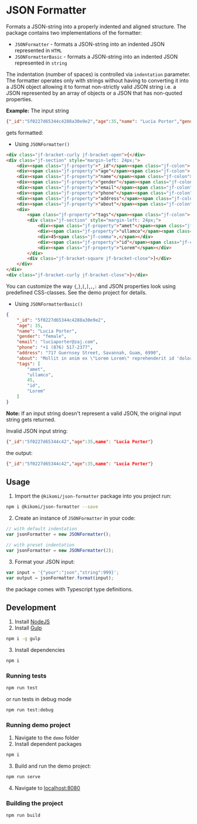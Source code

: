 # JSON Formatter
Formats a JSON-string into a properly indented and aligned structure. The package contains two implementations of the formatter:
- `JSONFormatter` - formats a JSON-string into an indented JSON represented in `HTML`
- `JSONFormatterBasic` - formats a JSON-string into an indented JSON represented in `string`

The indentation (number of spaces) is controlled via `indentation` parameter. The formatter operates only with strings without having to converting it into a JSON object allowing it to format non-strictly valid JSON string i.e. a JSON represented by an array of objects or a JSON that has non-quoted properties.

**Example:**
The input string 
```json
{"_id":"5f0227d65344c4288a30e9e2","age":35,"name": "Lucia Porter","gender":"female","email":"luciaporter@zaj.com","phone":"+1 (876) 517-2377","address":"717 Guernsey Street, Savannah, Guam, 6990","about": "Mollit in anim ex \"Lorem Lorem\" reprehenderit id 'dolore' irure qui.","tags":["amet","ullamco",45,"id","Lorem"]}
```
gets formatted:

- Using `JSONFormatter()`

```html
<div class="jf-bracket-curly jf-bracket-open">{</div>
<div class="jf-section" style="margin-left: 24px;">
    <div><span class="jf-property">"_id"</span><span class="jf-colon">:</span>&nbsp;<span class="jf-property">"5f0227d65344c4288a30e9e2"</span><span class="jf-comma">,</span></div>
    <div><span class="jf-property">"age"</span><span class="jf-colon">:</span>&nbsp;35<span class="jf-comma">,</span></div>
    <div><span class="jf-property">"name"</span><span class="jf-colon">:</span>&nbsp;<span class="jf-property">"Lucia Porter"</span><span class="jf-comma">,</span></div>
    <div><span class="jf-property">"gender"</span><span class="jf-colon">:</span>&nbsp;<span class="jf-property">"female"</span><span class="jf-comma">,</span></div>
    <div><span class="jf-property">"email"</span><span class="jf-colon">:</span>&nbsp;<span class="jf-property">"luciaporter@zaj.com"</span><span class="jf-comma">,</span></div>
    <div><span class="jf-property">"phone"</span><span class="jf-colon">:</span>&nbsp;<span class="jf-property">"+1 (876) 517-2377"</span><span class="jf-comma">,</span></div>
    <div><span class="jf-property">"address"</span><span class="jf-colon">:</span>&nbsp;<span class="jf-property">"717 Guernsey Street, Savannah, Guam, 6990"</span><span class="jf-comma">,</span></div>
    <div><span class="jf-property">"about"</span><span class="jf-colon">:</span>&nbsp;<span class="jf-property">"Mollit in anim ex \"Lorem Lorem\" reprehenderit id \'dolore\' irure qui."</span><span class="jf-comma">,</span></div>
    <div>
        <span class="jf-property">"tags"</span><span class="jf-colon">:</span>&nbsp;<span class="jf-bracket-square jf-bracket-open">[</span>
        <div class="jf-section" style="margin-left: 24px;">
            <div><span class="jf-property">"amet"</span><span class="jf-comma">,</span></div>
            <div><span class="jf-property">"ullamco"</span><span class="jf-comma">,</span></div>
            <div>45<span class="jf-comma">,</span></div>
            <div><span class="jf-property">"id"</span><span class="jf-comma">,</span></div>
            <div><span class="jf-property">"Lorem"</span></div>
        </div>
        <div class="jf-bracket-square jf-bracket-close">]</div>
    </div>
</div>
<div class="jf-bracket-curly jf-bracket-close">}</div>
```
You can customize the way `{`,`}`,`[`,`]`,`,`,`:` and JSON properties look using predefined CSS-classes. See the demo project for details.

- Using `JSONFormatterBasic()`

```json
{
    "_id": "5f0227d65344c4288a30e9e2",
    "age": 35,
    "name": "Lucia Porter",
    "gender": "female",
    "email": "luciaporter@zaj.com",
    "phone": "+1 (876) 517-2377",
    "address": "717 Guernsey Street, Savannah, Guam, 6990",
    "about": "Mollit in anim ex \"Lorem Lorem\" reprehenderit id 'dolore' irure qui.",
    "tags": [
        "amet",
        "ullamco",
        45,
        "id",
        "Lorem"
    ]
}
```


**Note:** If an input string doesn't represent a valid JSON, the original input string gets returned.

Invalid JSON input string:
```json
{"_id":"5f0227d65344c42","age":35,name": "Lucia Porter"}
```
the output:
```json
{"_id":"5f0227d65344c42","age":35,name": "Lucia Porter"}
```

## Usage
1. Import the `@kikomi/json-formatter` package into you project run:
```bash
npm i @kikomi/json-formatter --save
```
2. Create an instance of `JSONFormatter` in your code:
```javascript
// with default indentation
var jsonFormatter = new JSONFormatter();

// with preset indentation
var jsonFormatter = new JSONFormatter(2);
```

3. Format your JSON input:
```javascript
var input = '{"your":"json","string":999}';
var output = jsonFormatter.format(input);
```
the package comes with Typescript type definitions.

## Development
1. Install [NodeJS](https://nodejs.org/)
2. Install [Gulp](https://gulpjs.com/docs/en/getting-started/quick-start)
```bash
npm i -g gulp
```
3. Install dependencies
```bash
npm i
```

### Running tests
```bash
npm run test
```
or run tests in debug mode
```bash
npm run test:debug
```

### Running demo project
1. Navigate to the `demo` folder
2. Install dependent packages
```bash
npm i
```
3. Build and run the demo project:
```bash
npm run serve
```
4. Navigate to [localhost:8080](http://localhost:8080)

### Building the project
```bash
npm run build
```